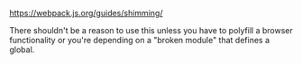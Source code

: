 https://webpack.js.org/guides/shimming/

There shouldn't be a reason to use this unless you have to polyfill a browser functionality
or you're depending on a "broken module" that defines a global.

